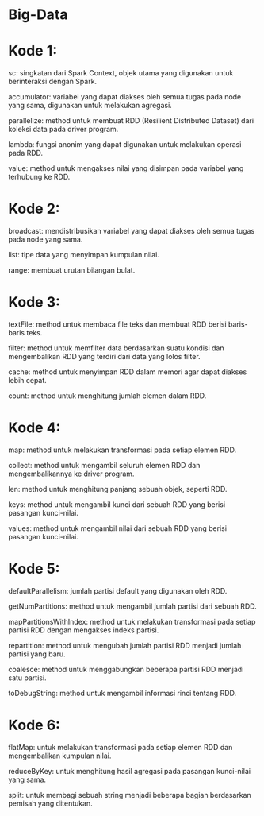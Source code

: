# Big-Data

# Kode 1:
sc: singkatan dari Spark Context, objek utama yang digunakan untuk berinteraksi dengan Spark.

accumulator: variabel yang dapat diakses oleh semua tugas pada node yang sama, digunakan untuk melakukan agregasi.

parallelize: method untuk membuat RDD (Resilient Distributed Dataset) dari koleksi data pada driver program.

lambda: fungsi anonim yang dapat digunakan untuk melakukan operasi pada RDD.

value: method untuk mengakses nilai yang disimpan pada variabel yang terhubung ke RDD.

# Kode 2:
broadcast: mendistribusikan variabel yang dapat diakses oleh semua tugas pada node yang sama.

list: tipe data yang menyimpan kumpulan nilai.

range:  membuat urutan bilangan bulat.

# Kode 3:
textFile: method untuk membaca file teks dan membuat RDD berisi baris-baris teks.

filter: method untuk memfilter data berdasarkan suatu kondisi dan mengembalikan RDD yang terdiri dari data yang lolos filter.

cache: method untuk menyimpan RDD dalam memori agar dapat diakses lebih cepat.

count: method untuk menghitung jumlah elemen dalam RDD.

# Kode 4:
map: method untuk melakukan transformasi pada setiap elemen RDD.

collect: method untuk mengambil seluruh elemen RDD dan mengembalikannya ke driver program.

len: method untuk menghitung panjang sebuah objek, seperti RDD.

keys: method untuk mengambil kunci dari sebuah RDD yang berisi pasangan kunci-nilai.

values: method untuk mengambil nilai dari sebuah RDD yang berisi pasangan kunci-nilai.

# Kode 5:
defaultParallelism: jumlah partisi default yang digunakan oleh RDD.

getNumPartitions: method untuk mengambil jumlah partisi dari sebuah RDD.

mapPartitionsWithIndex: method untuk melakukan transformasi pada setiap partisi RDD dengan mengakses indeks partisi.

repartition: method untuk mengubah jumlah partisi RDD menjadi jumlah partisi yang baru.

coalesce: method untuk menggabungkan beberapa partisi RDD menjadi satu partisi.

toDebugString: method untuk mengambil informasi rinci tentang RDD.
# Kode 6:
flatMap: untuk melakukan transformasi pada setiap elemen RDD dan mengembalikan kumpulan nilai.

reduceByKey: untuk menghitung hasil agregasi pada pasangan kunci-nilai yang sama.

split: untuk membagi sebuah string menjadi beberapa bagian berdasarkan pemisah yang ditentukan.
